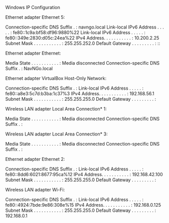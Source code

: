 
Windows IP Configuration


Ethernet adapter Ethernet 5:

   Connection-specific DNS Suffix  . : navngo.local
   Link-local IPv6 Address . . . . . : fe80::1c9a:bf58:df96:9880%22
   Link-local IPv6 Address . . . . . : fe80::349e:2830:d05c:24ea%22
   IPv4 Address. . . . . . . . . . . : 10.200.2.25
   Subnet Mask . . . . . . . . . . . : 255.255.252.0
   Default Gateway . . . . . . . . . : ::

Ethernet adapter Ethernet:

   Media State . . . . . . . . . . . : Media disconnected
   Connection-specific DNS Suffix  . : NavNGo.local

Ethernet adapter VirtualBox Host-Only Network:

   Connection-specific DNS Suffix  . : 
   Link-local IPv6 Address . . . . . : fe80::a8e3:5c7d:b3ba:1c37%3
   IPv4 Address. . . . . . . . . . . : 192.168.56.1
   Subnet Mask . . . . . . . . . . . : 255.255.255.0
   Default Gateway . . . . . . . . . : 

Wireless LAN adapter Local Area Connection* 1:

   Media State . . . . . . . . . . . : Media disconnected
   Connection-specific DNS Suffix  . : 

Wireless LAN adapter Local Area Connection* 3:

   Media State . . . . . . . . . . . : Media disconnected
   Connection-specific DNS Suffix  . : 

Ethernet adapter Ethernet 2:

   Connection-specific DNS Suffix  . : 
   Link-local IPv6 Address . . . . . : fe80::8dd6:6021:8677:95ca%12
   IPv4 Address. . . . . . . . . . . : 192.168.42.100
   Subnet Mask . . . . . . . . . . . : 255.255.255.0
   Default Gateway . . . . . . . . . : 

Wireless LAN adapter Wi-Fi:

   Connection-specific DNS Suffix  . : 
   Link-local IPv6 Address . . . . . : fe80::4924:7bde:9e86:308e%15
   IPv4 Address. . . . . . . . . . . : 192.168.0.125
   Subnet Mask . . . . . . . . . . . : 255.255.255.0
   Default Gateway . . . . . . . . . : 192.168.0.1
